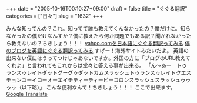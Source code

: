 +++
date = "2005-10-16T00:10:27+09:00"
draft = false
title = "ぐぐる翻訳"
categories = ["日々"]
slug = "1632"
+++

みんな知ってんの？これ。知ってて誰も教えてくんなかったの？僕だけに。知らなかったの僕だけなんすか？僕に教えたら何か問題でもある訳？聞かれなかったら教えないの？ちきしょう！！！
<a href="http://translate.google.com/translate?u=http%3A%2F%2Fyahoo.com&langpair=en%7Cja&hl=en&c2coff=1&ie=UTF-8&oe=UTF-8&prev=%2Flanguage_tools" target="_blank">yahoo.comを日本語にぐぐる翻訳ってみる</a>
<a href="http://translate.google.com/translate?u=http%3A%2F%2Fieiriblog.jugem.jp&langpair=ja%7Cen&hl=en&c2coff=1&ie=UTF-8&oe=UTF-8&prev=%2Flanguage_tools" target="_blank">僕のブログを英語にぐぐる翻訳ってみる</a>
すげー！海外サイトみたいだよ。
英語の出来ない僕にはうってつけじゃあないですか。外国の方に「ブログのURL教えてくれよ」と言われてもこれからは堂々と答える事が出来る。
「ん～あー　トゥランスゥレイトダットグーグゥダットカムスラッシュトゥランスゥレイトクエスチョンユーイコーオーエイチティーティーピーコロンスラッシュスラッシュゥゥゥゥ（以下略）」
こんな便利なんて！ちきしょう！！！
ここで出来ます。<a href="http://www.google.com/language_tools" target="_blank">Google Translate</a>
